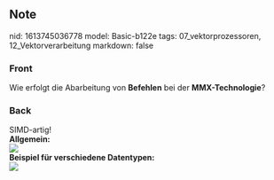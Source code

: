 ## Note
nid: 1613745036778
model: Basic-b122e
tags: 07_vektorprozessoren, 12_Vektorverarbeitung
markdown: false

### Front
Wie erfolgt die Abarbeitung von <b>Befehlen</b> bei der <b>MMX-Technologie</b>?

### Back
<div>
  SIMD-artig!
</div>
<div>
  <b>Allgemein:</b>
</div>
<div><img src=
paste-321bff76bc7bd3f2252b93c1f6de38a73229a785.jpg></div>
<div>
  <b>Beispiel für verschiedene Datentypen:</b>
</div>
<div><img src=
paste-7c098ecb694414c5cf34db0b0a1a36f4b7caa77d.jpg></div>

